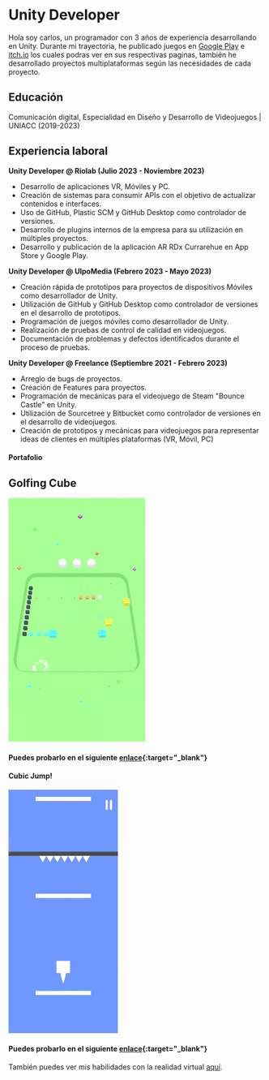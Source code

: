 
# Unity Developer
Hola soy carlos, un programador con 3 años de experiencia desarrollando en Unity.
Durante mi trayectoria, he publicado juegos en [Google Play](https://play.google.com/store/apps/developer?id=Insert+media&hl=es_CL&gl=US) e [itch.io](https://kenkii.itch.io) los cuales podras ver en sus respectivas paginas, también he desarrollado proyectos multiplataformas según las necesidades de cada proyecto.

## Educación
Comunicación digital, Especialidad en Diseño y Desarrollo de Videojuegos | UNIACC (2019-2023)
  
## Experiencia laboral
**Unity Developer @ Riolab (Julio 2023 - Noviembre 2023)**
- Desarrollo de aplicaciones VR, Móviles y PC.
- Creación de sistemas para consumir APIs con el objetivo de actualizar contenidos e interfaces.
- Uso de GitHub, Plastic SCM y GitHub Desktop como controlador de versiones.
- Desarrollo de plugins internos de la empresa para su utilización en múltiples proyectos.
- Desarrollo y publicación de la aplicación AR RDx Currarehue en App Store y Google Play.

**Unity Developer @ UlpoMedia (Febrero 2023 - Mayo 2023)**
- Creación rápida de prototipos para proyectos de dispositivos Móviles como desarrollador de Unity.
- Utilización de GitHub y GitHub Desktop como controlador de versiones en el desarrollo de prototipos.
- Programación de juegos móviles como desarrollador de Unity.
- Realización de pruebas de control de calidad en videojuegos.
- Documentación de problemas y defectos identificados durante el proceso de pruebas.

**Unity Developer @ Freelance (Septiembre 2021 - Febrero 2023)**
- Arreglo de bugs de proyectos.
- Creación de Features para proyectos.
- Programación de mecánicas para el videojuego de Steam "Bounce Castle" en Unity.
- Utilización de Sourcetree y Bitbucket como controlador de versiones en el desarrollo de videojuegos.
- Creación de prototipos y mecánicas para videojuegos para representar ideas de clientes en múltiples plataformas (VR, Móvil, PC)

#### Portafolio
## Golfing Cube
![Golfing Cube](/assets/img/Golfing_Cube.gif)
#### Puedes probarlo en el siguiente [enlace](https://play.google.com/store/apps/details?id=com.ZariGames.GolfingCube&hl=es_CL&gl=US){:target="_blank"}

#### Cubic Jump!
![Cubic_Jump](/assets/img/Cubic_Jump.gif)
#### Puedes probarlo en el siguiente [enlace](https://play.google.com/store/apps/details?id=com.LineFox.CubicJump&hl=es_CL&gl=US){:target="_blank"}

También puedes ver mis habilidades con la realidad virtual [aquí](./vr.html).





